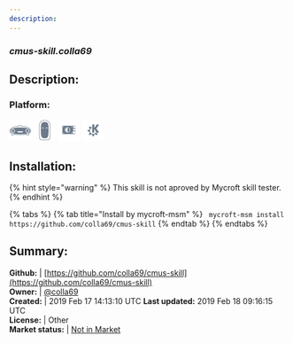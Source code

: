 ```yaml
---
description: 
---
```


### _cmus-skill.colla69_  
## Description:  
  
### Platform:  
 ![Mark I](../.gitbook/assets/mark-1-icon.png)  ![Mark II](../.gitbook/assets/mark-2-icon.png)  ![Picroft](../.gitbook/assets/picroft-icon.png)  ![plasmoid](../.gitbook/assets/kde.png)   
  
## Installation:  
{% hint style="warning" %}
This skill is not aproved by Mycroft skill tester.
{% endhint %}
    
{% tabs %}
{% tab title="Install by mycroft-msm" %}
``` mycroft-msm install https://github.com/colla69/cmus-skill```
{% endtab %}
  {% endtabs %}
    
## Summary:  
**Github:** | [https://github.com/colla69/cmus-skill](https://github.com/colla69/cmus-skill)  
**Owner:** | [@colla69](https://github.com/colla69)  
**Created:** | 2019 Feb 17 14:13:10 UTC  **Last updated:** 2019 Feb 18 09:16:15 UTC  
**License:** | Other  
**Market status:** | [Not in Market](https://market.mycroft.ai/skill/)  
